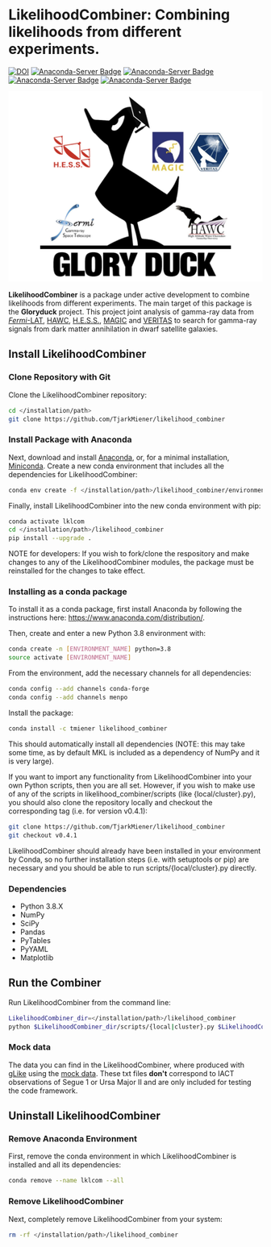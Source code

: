 # LikelihoodCombiner: Combining likelihoods from different experiments.

[![DOI](https://zenodo.org/badge/DOI/10.5281/zenodo.4284121.svg)](https://doi.org/10.5281/zenodo.4284121)
[![Anaconda-Server Badge](https://anaconda.org/tmiener/likelihood_combiner/badges/version.svg)](https://anaconda.org/tmiener/likelihood_combiner)
[![Anaconda-Server Badge](https://anaconda.org/tmiener/likelihood_combiner/badges/platforms.svg)](https://anaconda.org/tmiener/likelihood_combiner)
[![Anaconda-Server Badge](https://anaconda.org/tmiener/likelihood_combiner/badges/license.svg)](https://anaconda.org/tmiener/likelihood_combiner)
[![Anaconda-Server Badge](https://anaconda.org/tmiener/likelihood_combiner/badges/installer/conda.svg)](https://conda.anaconda.org/tmiener)

![Gloryduck logo](images/Gloryduck_logo.png)

**LikelihoodCombiner** is a package under active development to combine likelihoods from different experiments. The main target of this package is the **Gloryduck** project. This project joint analysis of gamma-ray data from [*Fermi*-LAT](https://glast.sites.stanford.edu/), [HAWC](https://www.hawc-observatory.org/), [H.E.S.S.](https://www.mpi-hd.mpg.de/hfm/HESS/), [MAGIC](https://magic.mpp.mpg.de/) and [VERITAS](https://veritas.sao.arizona.edu/) to search for gamma-ray signals from dark matter annihilation in dwarf satellite galaxies.

## Install LikelihoodCombiner

### Clone Repository with Git

Clone the LikelihoodCombiner repository:

```bash
cd </installation/path>
git clone https://github.com/TjarkMiener/likelihood_combiner
```

### Install Package with Anaconda

Next, download and install [Anaconda](https://www.anaconda.com/download/), or, for a minimal installation, [Miniconda](https://conda.io/miniconda.html). Create a new conda environment that includes all the dependencies for LikelihoodCombiner:

```bash
conda env create -f </installation/path>/likelihood_combiner/environment.yml
```

Finally, install LikelihoodCombiner into the new conda environment with pip:

```bash
conda activate lklcom
cd </installation/path>/likelihood_combiner
pip install --upgrade .
```

NOTE for developers: If you wish to fork/clone the respository and make changes to any of the LikelihoodCombiner modules, the package must be reinstalled for the changes to take effect.

### Installing as a conda package

To install it as a conda package, first install Anaconda by following the instructions here: https://www.anaconda.com/distribution/.

Then, create and enter a new Python 3.8 environment with:

```bash
conda create -n [ENVIRONMENT_NAME] python=3.8
source activate [ENVIRONMENT_NAME]
```

From the environment, add the necessary channels for all dependencies:

```bash
conda config --add channels conda-forge
conda config --add channels menpo
```

Install the package:

```bash
conda install -c tmiener likelihood_combiner
```

This should automatically install all dependencies (NOTE: this may take some time, as by default MKL is included as a dependency of NumPy and it is very large).

If you want to import any functionality from LikelihoodCombiner into your own Python scripts, then you are all set. However, if you wish to make use of any of the scripts in likelihood_combiner/scripts (like {local/cluster}.py), you should also clone the repository locally and checkout the corresponding tag (i.e. for version v0.4.1):

```bash
git clone https://github.com/TjarkMiener/likelihood_combiner
git checkout v0.4.1
```

LikelihoodCombiner should already have been installed in your environment by Conda, so no further installation steps (i.e. with setuptools or pip) are necessary and you should be able to run scripts/{local/cluster}.py directly.

### Dependencies

- Python 3.8.X
- NumPy
- SciPy
- Pandas
- PyTables
- PyYAML
- Matplotlib
  
## Run the Combiner

Run LikelihoodCombiner from the command line:
  
```bash
LikelihoodCombiner_dir=</installation/path>/likelihood_combiner
python $LikelihoodCombiner_dir/scripts/{local|cluster}.py $LikelihoodCombiner_dir/config/example_config.yml 
```
  
### Mock data 

The data you can find in the LikelihoodCombiner, where produced with [gLike](https://github.com/javierrico/gLike/) using the [mock data](https://github.com/javierrico/gLike/tree/master/data). These txt files **don't** correspond to IACT observations of Segue 1 or Ursa Major II and are only included for testing the code framework.

## Uninstall LikelihoodCombiner

### Remove Anaconda Environment

First, remove the conda environment in which LikelihoodCombiner is installed and all its dependencies:

```bash
conda remove --name lklcom --all
```

### Remove LikelihoodCombiner

Next, completely remove LikelihoodCombiner from your system:

```bash
rm -rf </installation/path>/likelihood_combiner
```
